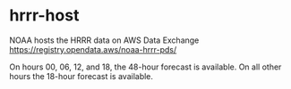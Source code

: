 # hrrr-host

NOAA hosts the HRRR data on AWS Data Exchange https://registry.opendata.aws/noaa-hrrr-pds/

On hours 00, 06, 12, and 18, the 48-hour forecast is available. 
On all other hours  the 18-hour forecast is available.

